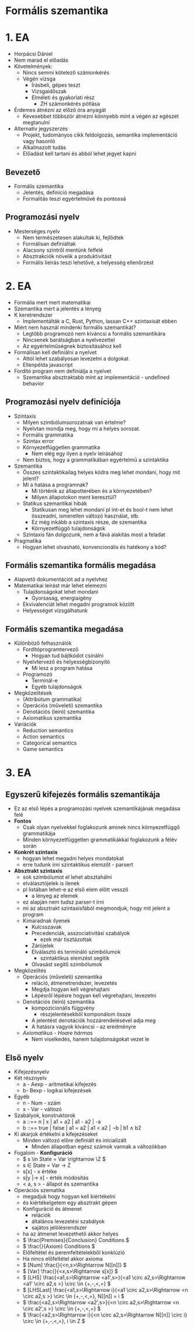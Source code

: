 <script type="text/x-mathjax-config">
    MathJax.Hub.Config({
      tex2jax: {
        skipTags: ['script', 'noscript', 'style', 'textarea', 'pre'],
        inlineMath: [['$','$']]
      }
    });
</script>
<script src="https://cdn.mathjax.org/mathjax/latest/MathJax.js?config=TeX-AMS-MML_HTMLorMML" type="text/javascript"></script> 

# Formális szemantika

# 1. EA

- Horpácsi Dániel
- Nem marad el előadás
- Követelmények:
    - Nincs semmi kötelező számonkérés
    - Végén vizsga
        - Írásbeli, gépes teszt
        - Vizsgaidőszak
        - Elméleti és gyakorlati rész
            - ZH számonkérés pótlása
- Érdemes átnézni az előző óra anyagát
    - Kevesebbet többször átnézni könnyebb mint a végén az egészet megtanulni
- Alternatív jegyszerzés
    - Projekt, tudományos cikk feldolgozás, semantika implementáció vagy hasonló
    - Alkalmazott tudás
    - Előadást kell tartani és abból lehet jegyet kapni

## Bevezető

- Formális szemantika
    - Jelentés, definíció megadása
    - Formalitás teszi egyértelművé és pontossá

## Programozási nyelv

- Mesterséges nyelv
    - Nem természetesen alakultak ki, fejlődtek
    - Formálisan definiáltak
    - Alacsony szintről mentünk felfelé
    - Absztrakciók növelik a produktivitást
    - Formális lieírás teszi lehetővé, a helyesség ellenőrzést
    
# 2. EA

- Formália mert mert matematikai
- Szemantika mert a jelentés a lényeg
- K keretrendszer
    - Implementálták a C, Rust, Python, lassan C++ szintaxisát ebben
- Miért nem használ mindenki formális szemantikát?
    - Legtöbb programozó nem kíváncsi a formális szemantikára
    - Nincsenek barátságban a nyelvezettel
    - Az egyértelműségnek biztosításához kell
- Formálisan kell definiálni a nyelvet
    - Attól lehet szabályosan levezetni a dolgokat
    - Ellenpélda javascript
- Fordító program nem definiálja a nyelvet
    - Szemantika absztraktabb mint az implementáció - undefined behavior

## Programozási nyelv definíciója

- Szintaxis
    - Milyen szimbólumsorozatnak van értelme?
    - Nyelvtan mondja meg, hogy mi a helyes sorozat.
    - Formális grammatika
    - Szintax error
    - Környezetfüggetlen grammatika
        - Nem elég egy ilyen a nyelv leírásához
    - Nem biztos, hogy a grammatikában egyértelmű a szintaktika
- Szemantika
    - Összes szintaktikailag helyes kódra meg lehet mondani, hogy mit jelent?
    - Mi a hatása a programnak?
        - Mi történik az állapotterében és a környezetében?
        - Milyen állapotokon ment keresztül?
    - Statikus szemantikai hibák
        - Statikusan meg lehet mondani pl int-et és bool-t nem lehet összeadni, ismeretlen változó használat, stb.
        - Ez még inkább a szintaxis része, de szemantika
        - Környezetfüggő tulajdonságok
    - Szintaxis fán dolgozunk, nem a fává alakítás most a feladat
- Pragmatika
    - Hogyan lehet olvasható, konvencionális és hatékony a kód?

## Formális szemantika formális megadása

- Alapvető dokumentációt ad a nyelvhez
- Matematikai leírást már lehet elemezni
    - Tulajdonságokat lehet mondani
        - Gyorsaság, energiaigény
    - Ekvivalenciát lehet megadni programok között
    - Helyességet vizsgálhatunk

## Formális szemantika megadása

- Különböző felhasználók
    - Fordítóprogramtervező
        - Hogyan tud bájtkódot csinálni
    - Nyelvtervező és helyességbizonyító
        - Mi lesz a program hatása
    - Programozó
        - Terminál-e
        - Egyéb tulajdonságok
- Megközelítések
    - (Attribútum grammatika)
    - Operációs (műveleti) szemantika 
    - Denotációs (leíró) szemantika
    - Axiomatikus szemantika
- Variációk
    - Reduction semantics
    - Action semantics
    - Categorical semantics
    - Game semantics

# 3. EA

## Egyszerű kifejezés formális szemantikája

- Ez az első lépés a programozási nyelvek szemantikájának megadása felé
- **Fontos**
    - Csak olyan nyelvekkel foglakozunk aminek nincs környezetfüggő grammatikája
    - Minden környezetfüggetlen grammatikákkal foglakozunk a félév során
- **Konkrét szintaxis**
    - hogyan lehet megadni helyes mondatokat
    - erre tudunk írni szintaktikus elemzőt - parsert
- **Absztrakt szintaxis**
    - sok szimbólumot el lehet absztahálni
    - elválasztójelek is ilenek
    - pl listában lehet-e az első elem előtt vessző
        - a lényeg az elemek
    - ez alapján nem tudsz parser-t írni
    - mi az absztrakt szintaxisfából megmondjuk, hogy mit jelent a program
    - Kimaradnak ilyenek
        - Kulcsszavak
        - Precedenciák, asszociativitási szabályok
            - ezek már tisztázottak
        - Zárójelek
        - Elválasztó és termináló szimbólumok
            - szintaktikus elemzést segítik
        - Olvasást segítő szimbólumok
- Megközelítés
    - Operációs (műveleti) szemantika
        - reláció, átmenetrendszer, levezetés
        - Megdja hogyan kell végrehajtani
        - Lépésről lépésre hogyan kell végrehajtani, levezetni
    - Denotációs (leíró) szemantika
        - kompozicionális függvény
            - részjelentésekből komponálom össze
        - A jelentést denotációk hozzárendelésével adja meg
        - A hatásra vagyok kíváncsi - az eredményre
    - *Axiomatikus - Hoare hármas*
        - Nem viselkedés, hanem tulajdonságokat vezet le
    
## Első nyelv

- Kifejezésnyelv
- Két résznyelv
    - a - Aexp - aritmetikai kifejezés
    - b- Bexp - logikai kifejezések
- Egyéb
    - n - Num - szám
    - x - Var - változó
- Szabályok, konstruktorok
    - a ::== n | x | a1 + a2 | a1 - a2 | -a
    - b ::== true | false | a1 = a2 | a1 < a2 | ¬b | b1 ∧ b2
- Ki akarjuk értékelni a kifejezéseket
    - Minden változó előre definiált és inicializált
        - Minden állapotban egész számok vannak a változókban
- Fogalom - **Konfiguráció**
    - $ s \in State = Var \rightarrow \Z $
    - s ∈ State = Var → Z
    - s[x] - x értéke
    - s[y |-> x] - érték módosítás
    - < a, s > - állapot és szemantika
- Operációs szematika
    - megadjuk hogy hogyan kell kiértékelni
    - és kiértékelgetem egy absztrakt gépen
    - Konfiguráció és átmenet
        - relációk
        - általános levezetési szabályok
        - sajátos jelölésrendszer
    - ha az átmenet levezethető akkor helyes
    - $ \frac{Premises}{Conclusion} Conditions $
    - $ \frac{}{Axiom} Conditions $
    - Előfeltétel és peremfeltételekből konklúzió
    - Ha nincs előfeltétel akkor axioma
    - $ [Num] \frac{}{<n,s>\Rightarrow N[[n]]} $
    - $ [Var] \frac{}{<x,s>\Rightarrow s[x]} $
    - $ [LHS] \frac{<a1,s>\Rightarrow <a1',s>}{<a1 \circ a2,s>\Rightarrow <a1' \circ a2,s >} \circ \in \{+,-,<,=\} $
    - $ [LHSLast] \frac{<a1,s>\Rightarrow i}{<a1 \circ a2,s>\Rightarrow <n \circ a2,s >} \circ \in \{+,-,<,=\}, N[[n]] = i $
    - $ \frac{<a2,s>\Rightarrow <a2',s>}{<n \circ a2,s>\Rightarrow <n \circ a2',s >} \circ \in \{+,-,<,=\} $
    - $ \frac{<a2,s>\Rightarrow i}{<n \circ a2,s>\Rightarrow N[[n]] \circ i} \circ \in \{+,-,<,=\}, i \in Z $
    





